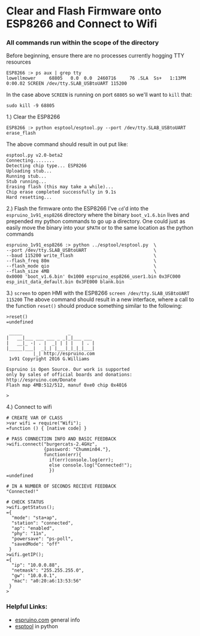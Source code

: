# Clear and Flash Firmware onto ESP8266 and Connect to Wifi

### All commands run within the scope of the directory
Before beginning, ensure there are no processes currently hogging TTY resources
```
ESP8266 :> ps aux | grep tty
lowellmower     68805   0.0  0.0  2460716     76 .SLA  Ss+   1:13PM   0:00.02 SCREEN /dev/tty.SLAB_USBtoUART 115200
```
In the case above `SCREEN` is running on port `68805` so we'll want to `kill` that:
```
sudo kill -9 68805
```

1.) Clear the ESP8266
```
ESP8266 :> python esptool/esptool.py --port /dev/tty.SLAB_USBtoUART erase_flash
```
The above command should result in out put like:
```
esptool.py v2.0-beta2
Connecting........
Detecting chip type... ESP8266
Uploading stub...
Running stub...
Stub running...
Erasing flash (this may take a while)...
Chip erase completed successfully in 9.1s
Hard resetting...
```
2.) Flash the firmware onto the ESP8266
I've `cd`'d into the `espruino_1v91_esp8266` directory where the binary `boot_v1.6.bin` lives and prepended my python commands to go up a directory. One could just as easily move the binary into your `$PATH` or to the same location as the python commands
```
espruino_1v91_esp8266 :> python ../esptool/esptool.py  \
--port /dev/tty.SLAB_USBtoUART                         \
--baud 115200 write_flash                              \
--flash_freq 80m                                       \
--flash_mode qio                                       \
--flash_size 4MB                                       \
0x0000 'boot_v1.6.bin' 0x1000 espruino_esp8266_user1.bin 0x3FC000 esp_init_data_default.bin 0x3FE000 blank.bin
```

3.) `screen` to open HMI with the ESP8266
`screen /dev/tty.SLAB_USBtoUART 115200`
The above command should result in a new interface, where a call to the function `reset()` should produce something similar to the following:
```
>reset()
=undefined

 _____                 _
|   __|___ ___ ___ _ _|_|___ ___
|   __|_ -| . |  _| | | |   | . |
|_____|___|  _|_| |___|_|_|_|___|
          |_| http://espruino.com
 1v91 Copyright 2016 G.Williams

Espruino is Open Source. Our work is supported
only by sales of official boards and donations:
http://espruino.com/Donate
Flash map 4MB:512/512, manuf 0xe0 chip 0x4016

>
```
4.) Connect to wifi
```
# CREATE VAR OF CLASS
>var wifi = require("Wifi");
=function () { [native code] }

# PASS CONNECTION INFO AND BASIC FEEDBACK
>wifi.connect("burgercats-2.4GHz",
              {password: "Chummin04."},
              function(err){
                if(err)console.log(err);
                else console.log("Connected!");
                })
=undefined

# IN A NUMBER OF SECONDS RECIEVE FEEDBACK
"Connected!"

# CHECK STATUS
>wifi.getStatus();
={
  "mode": "sta+ap",
  "station": "connected",
  "ap": "enabled",
  "phy": "11n",
  "powersave": "ps-poll",
  "savedMode": "off"
 }
>wifi.getIP();
={
  "ip": "10.0.0.88",
  "netmask": "255.255.255.0",
  "gw": "10.0.0.1",
  "mac": "a0:20:a6:13:53:56"
 }
>
```

### Helpful Links:
- [espruino.com](http://www.espruino.com/ESP8266_Flashing) general info
- [esptool](https://github.com/espressif/esptool) in python

